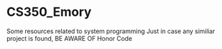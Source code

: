# CS350_Emory
Some resources related to system programming
Just in case any similiar project is found, BE AWARE OF Honor Code
